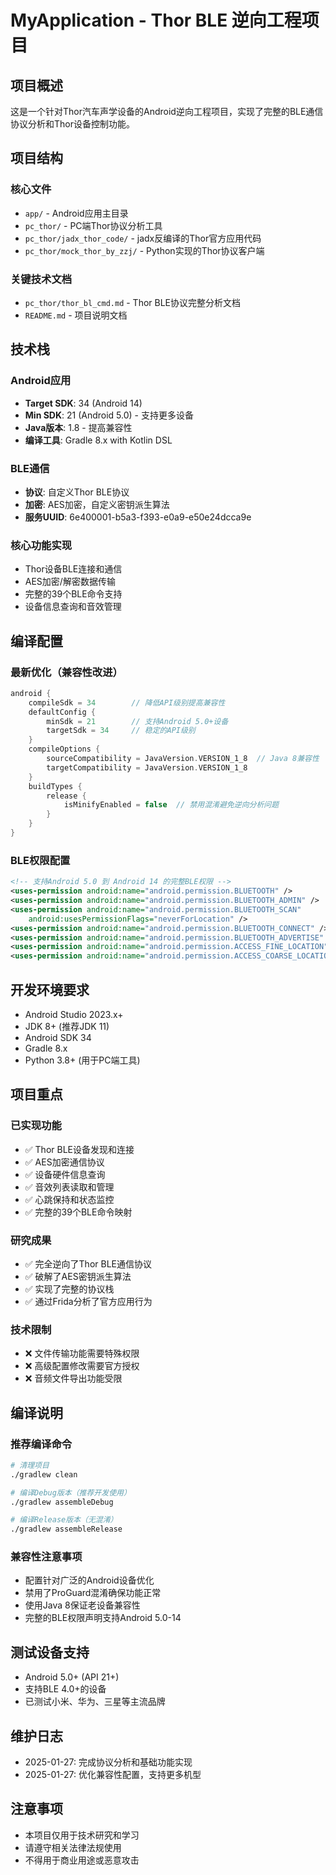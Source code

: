 # MyApplication - Thor BLE 逆向工程项目

## 项目概述
这是一个针对Thor汽车声学设备的Android逆向工程项目，实现了完整的BLE通信协议分析和Thor设备控制功能。

## 项目结构

### 核心文件
- `app/` - Android应用主目录
- `pc_thor/` - PC端Thor协议分析工具
- `pc_thor/jadx_thor_code/` - jadx反编译的Thor官方应用代码
- `pc_thor/mock_thor_by_zzj/` - Python实现的Thor协议客户端

### 关键技术文档
- `pc_thor/thor_bl_cmd.md` - Thor BLE协议完整分析文档
- `README.md` - 项目说明文档

## 技术栈

### Android应用
- **Target SDK**: 34 (Android 14)
- **Min SDK**: 21 (Android 5.0) - 支持更多设备
- **Java版本**: 1.8 - 提高兼容性
- **编译工具**: Gradle 8.x with Kotlin DSL

### BLE通信
- **协议**: 自定义Thor BLE协议
- **加密**: AES加密，自定义密钥派生算法
- **服务UUID**: 6e400001-b5a3-f393-e0a9-e50e24dcca9e

### 核心功能实现
- Thor设备BLE连接和通信
- AES加密/解密数据传输
- 完整的39个BLE命令支持
- 设备信息查询和音效管理

## 编译配置

### 最新优化（兼容性改进）
```kotlin
android {
    compileSdk = 34        // 降低API级别提高兼容性
    defaultConfig {
        minSdk = 21        // 支持Android 5.0+设备
        targetSdk = 34     // 稳定的API级别
    }
    compileOptions {
        sourceCompatibility = JavaVersion.VERSION_1_8  // Java 8兼容性
        targetCompatibility = JavaVersion.VERSION_1_8
    }
    buildTypes {
        release {
            isMinifyEnabled = false  // 禁用混淆避免逆向分析问题
        }
    }
}
```

### BLE权限配置
```xml
<!-- 支持Android 5.0 到 Android 14 的完整BLE权限 -->
<uses-permission android:name="android.permission.BLUETOOTH" />
<uses-permission android:name="android.permission.BLUETOOTH_ADMIN" />
<uses-permission android:name="android.permission.BLUETOOTH_SCAN" 
    android:usesPermissionFlags="neverForLocation" />
<uses-permission android:name="android.permission.BLUETOOTH_CONNECT" />
<uses-permission android:name="android.permission.BLUETOOTH_ADVERTISE" />
<uses-permission android:name="android.permission.ACCESS_FINE_LOCATION" />
<uses-permission android:name="android.permission.ACCESS_COARSE_LOCATION" />
```

## 开发环境要求
- Android Studio 2023.x+
- JDK 8+ (推荐JDK 11)
- Android SDK 34
- Gradle 8.x
- Python 3.8+ (用于PC端工具)

## 项目重点

### 已实现功能
- ✅ Thor BLE设备发现和连接
- ✅ AES加密通信协议
- ✅ 设备硬件信息查询
- ✅ 音效列表读取和管理
- ✅ 心跳保持和状态监控
- ✅ 完整的39个BLE命令映射

### 研究成果
- ✅ 完全逆向了Thor BLE通信协议
- ✅ 破解了AES密钥派生算法
- ✅ 实现了完整的协议栈
- ✅ 通过Frida分析了官方应用行为

### 技术限制
- ❌ 文件传输功能需要特殊权限
- ❌ 高级配置修改需要官方授权
- ❌ 音频文件导出功能受限

## 编译说明

### 推荐编译命令
```bash
# 清理项目
./gradlew clean

# 编译Debug版本（推荐开发使用）
./gradlew assembleDebug

# 编译Release版本（无混淆）
./gradlew assembleRelease
```

### 兼容性注意事项
- 配置针对广泛的Android设备优化
- 禁用了ProGuard混淆确保功能正常
- 使用Java 8保证老设备兼容性
- 完整的BLE权限声明支持Android 5.0-14

## 测试设备支持
- Android 5.0+ (API 21+)
- 支持BLE 4.0+的设备
- 已测试小米、华为、三星等主流品牌

## 维护日志
- 2025-01-27: 完成协议分析和基础功能实现
- 2025-01-27: 优化兼容性配置，支持更多机型

## 注意事项
- 本项目仅用于技术研究和学习
- 请遵守相关法律法规使用
- 不得用于商业用途或恶意攻击